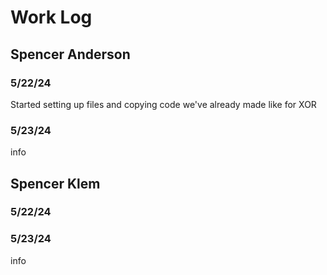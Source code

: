 # Work Log

## Spencer Anderson

### 5/22/24

Started setting up files and copying code we've already made like for XOR

### 5/23/24

info


## Spencer Klem

### 5/22/24



### 5/23/24

info
